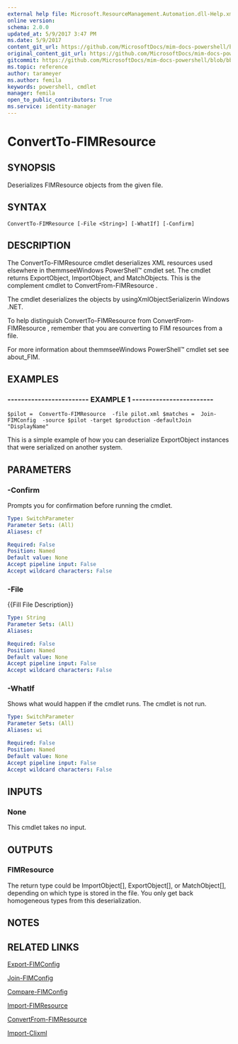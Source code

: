 ```yaml
---
external help file: Microsoft.ResourceManagement.Automation.dll-Help.xml
online version: 
schema: 2.0.0
updated_at: 5/9/2017 3:47 PM
ms.date: 5/9/2017
content_git_url: https://github.com/MicrosoftDocs/mim-docs-powershell/blob/live/mim-cmdlets/FIMAutomation/vlatest/ConvertTo-FIMResource.md
original_content_git_url: https://github.com/MicrosoftDocs/mim-docs-powershell/blob/live/mim-cmdlets/FIMAutomation/vlatest/ConvertTo-FIMResource.md
gitcommit: https://github.com/MicrosoftDocs/mim-docs-powershell/blob/bba03e1e0b7bea04619c48b98278723b1a8fc13d/mim-cmdlets/FIMAutomation/vlatest/ConvertTo-FIMResource.md
ms.topic: reference
author: tarameyer
ms.author: femila
keywords: powershell, cmdlet
manager: femila
open_to_public_contributors: True
ms.service: identity-manager
---
```


# ConvertTo-FIMResource

## SYNOPSIS
Deserializes FIMResource objects from the given file.

## SYNTAX

```
ConvertTo-FIMResource [-File <String>] [-WhatIf] [-Confirm]
```

## DESCRIPTION
The ConvertTo-FIMResource cmdlet deserializes XML resources used elsewhere in themmseeWindows PowerShell™ cmdlet set.
The cmdlet returns ExportObject, ImportObject, and MatchObjects.
This is the complement cmdlet to ConvertFrom-FIMResource .

The cmdlet deserializes the objects by usingXmlObjectSerializerin Windows .NET.

To help distinguish ConvertTo-FIMResource from ConvertFrom-FIMResource , remember that you are converting to FIM resources from a file.

For more information about themmseeWindows PowerShell™ cmdlet set see about_FIM.

## EXAMPLES

### ------------------------ EXAMPLE 1 ------------------------
```
$pilot =  ConvertTo-FIMResource  -file pilot.xml $matches =  Join-FIMConfig  -source $pilot -target $production -defaultJoin "DisplayName"
```

This is a simple example of how you can deserialize ExportObject instances that were serialized on another system.

## PARAMETERS

### -Confirm
Prompts you for confirmation before running the cmdlet.

```yaml
Type: SwitchParameter
Parameter Sets: (All)
Aliases: cf

Required: False
Position: Named
Default value: None
Accept pipeline input: False
Accept wildcard characters: False
```

### -File
{{Fill File Description}}

```yaml
Type: String
Parameter Sets: (All)
Aliases: 

Required: False
Position: Named
Default value: None
Accept pipeline input: False
Accept wildcard characters: False
```

### -WhatIf
Shows what would happen if the cmdlet runs.
The cmdlet is not run.

```yaml
Type: SwitchParameter
Parameter Sets: (All)
Aliases: wi

Required: False
Position: Named
Default value: None
Accept pipeline input: False
Accept wildcard characters: False
```

## INPUTS

### None
This cmdlet takes no input.

## OUTPUTS

### FIMResource
The return type could be ImportObject\[\], ExportObject\[\], or MatchObject\[\], depending on which type is stored in the file.
You only get back homogeneous types from this deserialization.

## NOTES

## RELATED LINKS

[Export-FIMConfig]()

[Join-FIMConfig]()

[Compare-FIMConfig]()

[Import-FIMResource]()

[ConvertFrom-FIMResource]()

[Import-Clixml]()

